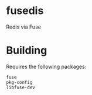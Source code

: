 # fusedis
Redis via Fuse

# Building
Requires the following packages:
```
fuse
pkg-config
libfuse-dev
```
